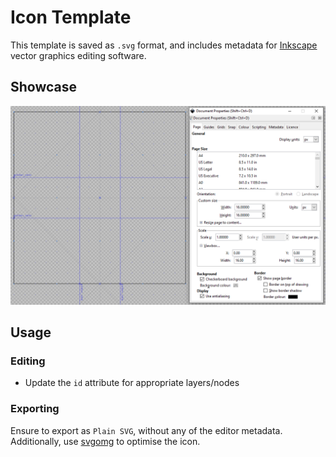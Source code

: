 # Icon Template

This template is saved as `.svg` format, and includes metadata for [Inkscape](https://inkscape.org/) vector graphics editing software.

## Showcase

![icon](./.assets/showcase.png)

## Usage

### Editing

- Update the `id` attribute for appropriate layers/nodes

### Exporting

Ensure to export as `Plain SVG`, without any of the editor metadata. Additionally, use [svgomg](https://jakearchibald.github.io/svgomg/) to optimise the icon.
